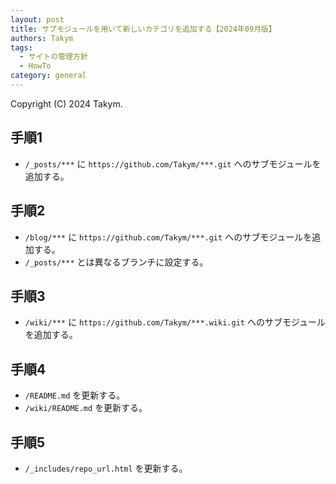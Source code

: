 ```yaml
---
layout: post
title: サブモジュールを用いて新しいカテゴリを追加する【2024年09月版】
authors: Takym
tags:
  - サイトの管理方針
  - HowTo
category: general
---
```

Copyright (C) 2024 Takym.

## 手順1
* `/_posts/***` に `https://github.com/Takym/***.git` へのサブモジュールを追加する。

## 手順2
* `/blog/***` に `https://github.com/Takym/***.git` へのサブモジュールを追加する。
* `/_posts/***` とは異なるブランチに設定する。

## 手順3
* `/wiki/***` に `https://github.com/Takym/***.wiki.git` へのサブモジュールを追加する。

## 手順4
* `/README.md` を更新する。
* `/wiki/README.md` を更新する。

## 手順5
* `/_includes/repo_url.html` を更新する。
